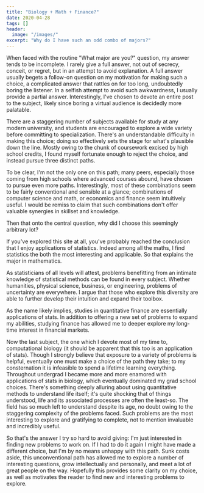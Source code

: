 ```yaml
---
title: "Biology + Math + Finance?"
date: 2020-04-28
tags: []
header:
  image: "/images/"
excerpt: "Why do I have such an odd combo of majors?"
---
```


When faced with the routine "What major are you?" question, my answer tends to be incomplete. I rarely give a full answer, not out of secrecy, conceit, or regret, but in an attempt to avoid explanation. A full answer usually begets a follow-on question on my motivation for making such a choice, a complicated answer that rattles on for too long, undoubtedly boring the listener. In a selfish attempt to avoid such awkwardness, I usually provide a partial answer. Interestingly, I've chosen to devote an entire post to the subject, likely since boring a virtual audience is decidedly more palatable.

There are a staggering number of subjects available for study at any modern university, and students are encouraged to explore a wide variety before committing to specialization. There's an understandable difficulty in making this choice; doing so effectively sets the stage for what's plausible down the line. Mostly owing to the chunk of coursework excised by high school credits, I found myself fortunate enough to reject the choice, and instead pursue three distinct paths.

To be clear, I'm not the only one on this path; many peers, especially those coming from high schools where advanced courses abound, have chosen to pursue even more paths. Interestingly, most of these combinations seem to be fairly conventional and sensible at a glance; combinations of computer science and math, or economics and finance seem intuitively useful. I would be remiss to claim that such combinations don't offer valuable synergies in skillset and knowledge.

Then that onto the central question, why did I choose this seemingly arbitrary lot?

If you've explored this site at all, you've probably reached the conclusion that I enjoy applications of statistics. Indeed among all the maths, I find statistics the both the most interesting and applicable. So that explains the major in mathematics.

As statisticians of all levels will attest, problems benefitting from an intimate knowledge of statistical methods can be found in every subject. Whether humanities, physical science, business, or engineering, problems of uncertainty are everywhere. I argue that those who explore this diversity are able to further develop their intuition and expand their toolbox.

As the name likely implies, studies in quantitative finance are essentially applications of stats. In addition to offering a new set of problems to expand my abilities, studying finance has allowed me to deeper explore my long-time interest in financial markets.

Now the last subject, the one which I devote most of my time to, computational biology (it should be apparent that this too is an application of stats). Though I strongly believe that exposure to a variety of problems is helpful, eventually one must make a choice of the path they take; to my consternation it is infeasible to spend a lifetime learning everything. Throughout undergrad I became more and more enamored with applications of stats in biology, which eventually dominated my grad school choices. There's something deeply alluring about using quantitative methods to understand life itself; it's quite shocking that of things understood, life and its associated processes are often the least-so. The field has so much left to understand despite its age, no doubt owing to the staggering complexity of the problems faced. Such problems are the most interesting to explore and gratifying to complete, not to mention invaluable and incredibly useful.

So that's the answer I try so hard to avoid giving: I'm just interested in finding new problems to work on. If I had to do it again I might have made a different choice, but I'm by no means unhappy with this path. Sunk costs aside, this unconventional path has allowed me to explore a number of interesting questions, grow intellectually and personally, and meet a lot of great people on the way. Hopefully this provides some clarity on my choice, as well as motivates the reader to find new and interesting problems to explore.
